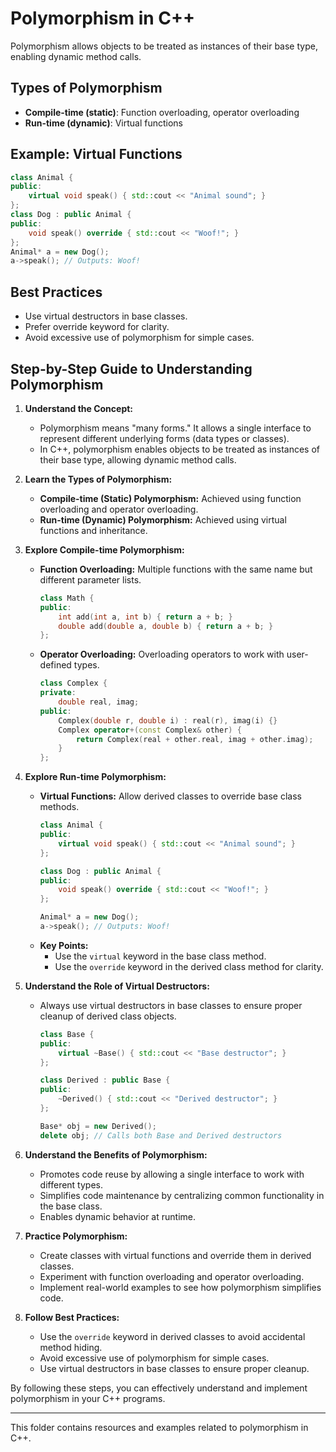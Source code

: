# Polymorphism in C++

Polymorphism allows objects to be treated as instances of their base type, enabling dynamic method calls.

## Types of Polymorphism
- **Compile-time (static)**: Function overloading, operator overloading
- **Run-time (dynamic)**: Virtual functions

## Example: Virtual Functions
```cpp
class Animal {
public:
	virtual void speak() { std::cout << "Animal sound"; }
};
class Dog : public Animal {
public:
	void speak() override { std::cout << "Woof!"; }
};
Animal* a = new Dog();
a->speak(); // Outputs: Woof!
```

## Best Practices
- Use virtual destructors in base classes.
- Prefer override keyword for clarity.
- Avoid excessive use of polymorphism for simple cases.

## Step-by-Step Guide to Understanding Polymorphism

1. **Understand the Concept:**
   - Polymorphism means "many forms." It allows a single interface to represent different underlying forms (data types or classes).
   - In C++, polymorphism enables objects to be treated as instances of their base type, allowing dynamic method calls.

2. **Learn the Types of Polymorphism:**
   - **Compile-time (Static) Polymorphism:** Achieved using function overloading and operator overloading.
   - **Run-time (Dynamic) Polymorphism:** Achieved using virtual functions and inheritance.

3. **Explore Compile-time Polymorphism:**
   - **Function Overloading:** Multiple functions with the same name but different parameter lists.
     ```cpp
     class Math {
     public:
         int add(int a, int b) { return a + b; }
         double add(double a, double b) { return a + b; }
     };
     ```
   - **Operator Overloading:** Overloading operators to work with user-defined types.
     ```cpp
     class Complex {
     private:
         double real, imag;
     public:
         Complex(double r, double i) : real(r), imag(i) {}
         Complex operator+(const Complex& other) {
             return Complex(real + other.real, imag + other.imag);
         }
     };
     ```

4. **Explore Run-time Polymorphism:**
   - **Virtual Functions:** Allow derived classes to override base class methods.
     ```cpp
     class Animal {
     public:
         virtual void speak() { std::cout << "Animal sound"; }
     };

     class Dog : public Animal {
     public:
         void speak() override { std::cout << "Woof!"; }
     };

     Animal* a = new Dog();
     a->speak(); // Outputs: Woof!
     ```
   - **Key Points:**
     - Use the `virtual` keyword in the base class method.
     - Use the `override` keyword in the derived class method for clarity.

5. **Understand the Role of Virtual Destructors:**
   - Always use virtual destructors in base classes to ensure proper cleanup of derived class objects.
     ```cpp
     class Base {
     public:
         virtual ~Base() { std::cout << "Base destructor"; }
     };

     class Derived : public Base {
     public:
         ~Derived() { std::cout << "Derived destructor"; }
     };

     Base* obj = new Derived();
     delete obj; // Calls both Base and Derived destructors
     ```

6. **Understand the Benefits of Polymorphism:**
   - Promotes code reuse by allowing a single interface to work with different types.
   - Simplifies code maintenance by centralizing common functionality in the base class.
   - Enables dynamic behavior at runtime.

7. **Practice Polymorphism:**
   - Create classes with virtual functions and override them in derived classes.
   - Experiment with function overloading and operator overloading.
   - Implement real-world examples to see how polymorphism simplifies code.

8. **Follow Best Practices:**
   - Use the `override` keyword in derived classes to avoid accidental method hiding.
   - Avoid excessive use of polymorphism for simple cases.
   - Use virtual destructors in base classes to ensure proper cleanup.

By following these steps, you can effectively understand and implement polymorphism in your C++ programs.

---
This folder contains resources and examples related to polymorphism in C++.
